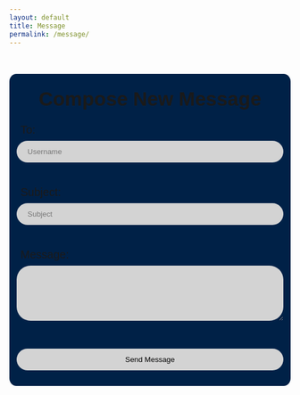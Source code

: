 ```yaml
---
layout: default
title: Message
permalink: /message/
---
```


<html lang="en">
<style>
    h1 {
        font-family: "Collegiate Inside", sans-serif;
        text-align: center;
        font-size: 35px;
        padding-top: 25px;
    }
    label {
        font-family: "Lexend", sans-serif;
        font-size: 20px;
        padding-left: 20px;
    }
    input {
        background-color: #D3D3D3;
        border: none;
        width: 95%;
        padding: 12px 20px;
        margin: 8px auto;
        box-sizing: border-box;
        border-radius: 25px;
        display: block;
    }
    textarea {
        background-color: #D3D3D3;
        border: none;
        width: 95%;
        padding: 12px 20px;
        margin: 8px auto;
        box-sizing: border-box;
        border-radius: 25px;
        border-color: green;
        display: block;
    }
    .box {
        border-radius: 2.5% 2.5%;
        background-color: #002147;
    }
    .submit {
        padding-bottom: 20px;
        color: red;
        font-size: 20px;
    }
    input[type="text"] {
        color: black;
    }
    input[type="submit"]:hover {
        background-color: #154734ff;
        color: white;
    }
</style>
<head>
    <title>Compose Message</title>
</head>
<body>
<div class="box">
    <h1>Compose New Message</h1>
    <form action="send_message.php" method="post">
        <label for="to">To:</label><br>
            <input type="text" id="to" name="to" placeholder="Username" required><br><br>
        <label for="subject">Subject:</label><br>
            <input type="text" id="subject" name="subject" placeholder="Subject" required><br><br>
        <label for="message">Message:</label><br>
            <textarea id="message" name="message" rows="5" required></textarea><br><br>
        <div class="submit"><input type="submit" value="Send Message"></div>
    </form>
</div>
</body>
</html>
